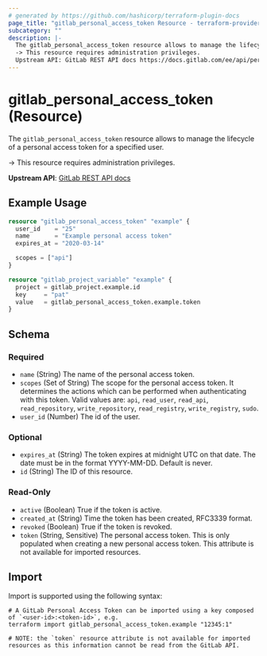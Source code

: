 ```yaml
---
# generated by https://github.com/hashicorp/terraform-plugin-docs
page_title: "gitlab_personal_access_token Resource - terraform-provider-gitlab"
subcategory: ""
description: |-
  The gitlab_personal_access_token resource allows to manage the lifecycle of a personal access token for a specified user.
  -> This resource requires administration privileges.
  Upstream API: GitLab REST API docs https://docs.gitlab.com/ee/api/personal_access_tokens.html
---
```


# gitlab_personal_access_token (Resource)

The `gitlab_personal_access_token` resource allows to manage the lifecycle of a personal access token for a specified user.

-> This resource requires administration privileges. 

**Upstream API**: [GitLab REST API docs](https://docs.gitlab.com/ee/api/personal_access_tokens.html)

## Example Usage

```terraform
resource "gitlab_personal_access_token" "example" {
  user_id    = "25"
  name       = "Example personal access token"
  expires_at = "2020-03-14"

  scopes = ["api"]
}

resource "gitlab_project_variable" "example" {
  project = gitlab_project.example.id
  key     = "pat"
  value   = gitlab_personal_access_token.example.token
}
```

<!-- schema generated by tfplugindocs -->
## Schema

### Required

- `name` (String) The name of the personal access token.
- `scopes` (Set of String) The scope for the personal access token. It determines the actions which can be performed when authenticating with this token. Valid values are: `api`, `read_user`, `read_api`, `read_repository`, `write_repository`, `read_registry`, `write_registry`, `sudo`.
- `user_id` (Number) The id of the user.

### Optional

- `expires_at` (String) The token expires at midnight UTC on that date. The date must be in the format YYYY-MM-DD. Default is never.
- `id` (String) The ID of this resource.

### Read-Only

- `active` (Boolean) True if the token is active.
- `created_at` (String) Time the token has been created, RFC3339 format.
- `revoked` (Boolean) True if the token is revoked.
- `token` (String, Sensitive) The personal access token. This is only populated when creating a new personal access token. This attribute is not available for imported resources.

## Import

Import is supported using the following syntax:

```shell
# A GitLab Personal Access Token can be imported using a key composed of `<user-id>:<token-id>`, e.g.
terraform import gitlab_personal_access_token.example "12345:1"

# NOTE: the `token` resource attribute is not available for imported resources as this information cannot be read from the GitLab API.
```
